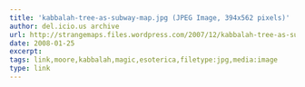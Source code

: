 ```yaml
---
title: 'kabbalah-tree-as-subway-map.jpg (JPEG Image, 394x562 pixels)'
author: del.icio.us archive
url: http://strangemaps.files.wordpress.com/2007/12/kabbalah-tree-as-subway-map.jpg
date: 2008-01-25
excerpt: 
tags: link,moore,kabbalah,magic,esoterica,filetype:jpg,media:image
type: link
---
```

